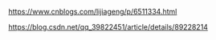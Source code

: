 https://www.cnblogs.com/lijiageng/p/6511334.html

https://blog.csdn.net/qq_39822451/article/details/89228214

